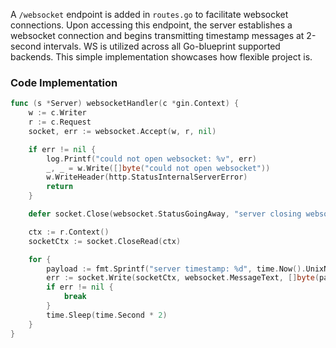 A `/websocket` endpoint is added in `routes.go` to facilitate websocket connections. Upon accessing this endpoint, the server establishes a websocket connection and begins transmitting timestamp messages at 2-second intervals. WS is utilized across all Go-blueprint supported backends. This simple implementation showcases how flexible project is.

### Code Implementation

```go
func (s *Server) websocketHandler(c *gin.Context) {
	w := c.Writer
	r := c.Request
	socket, err := websocket.Accept(w, r, nil)

	if err != nil {
		log.Printf("could not open websocket: %v", err)
		_, _ = w.Write([]byte("could not open websocket"))
		w.WriteHeader(http.StatusInternalServerError)
		return
	}

	defer socket.Close(websocket.StatusGoingAway, "server closing websocket")

	ctx := r.Context()
	socketCtx := socket.CloseRead(ctx)

	for {
		payload := fmt.Sprintf("server timestamp: %d", time.Now().UnixNano())
		err := socket.Write(socketCtx, websocket.MessageText, []byte(payload))
		if err != nil {
			break
		}
		time.Sleep(time.Second * 2)
	}
}
```
